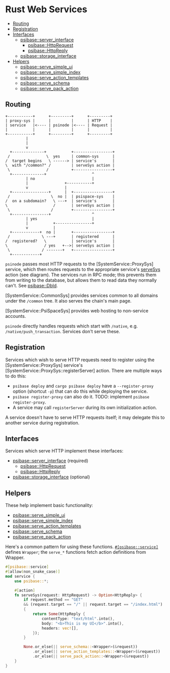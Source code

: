 # Rust Web Services

- [Routing](#routing)
- [Registration](#registration)
- [Interfaces](#interfaces)
  - [psibase::server_interface](https://docs.rs/psibase/latest/psibase/server_interface/index.html)
    - [psibase::HttpRequest](https://docs.rs/psibase/latest/psibase/struct.HttpRequest.html)
    - [psibase::HttpReply](https://docs.rs/psibase/latest/psibase/struct.HttpReply.html)
  - [psibase::storage_interface](https://docs.rs/psibase/latest/psibase/storage_interface/index.html)
- [Helpers](#helpers)
  - [psibase::serve_simple_ui](https://docs.rs/psibase/latest/psibase/fn.serve_simple_ui.html)
  - [psibase::serve_simple_index](https://docs.rs/psibase/latest/psibase/fn.serve_simple_index.html)
  - [psibase::serve_action_templates](https://docs.rs/psibase/latest/psibase/fn.serve_action_templates.html)
  - [psibase::serve_schema](https://docs.rs/psibase/latest/psibase/fn.serve_schema.html)
  - [psibase::serve_pack_action](https://docs.rs/psibase/latest/psibase/fn.serve_pack_action.html)

## Routing

```svgbob
+-----------+      +---------+      +---------+
| proxy-sys |      |         |      | HTTP    |
| service   |<---- | psinode |<---- | Request |
|           |      |         |      |         |
+-----------+      +---------+      +---------+
         |
         |
         v
  +--------------+           +-----------------+
 /                \  yes     | common-sys      |
/  target begins   \ ------> | service's       |
\  with "/common?" /         | serveSys action |
 \                /          +-----------------+
  +--------------+                    ^
         | no                         |
         |                +-----------+
         v                |
  +----------------+      |  +-----------------+
 /                  \  no |  | psispace-sys    |
/  on a subdomain?   \ ---+  | service's       |
\                    /       | serveSys action |
 \                  /        +-----------------+
  +----------------+                  ^
         | yes                        |
         |           +----------------+
         v           |
  +------------+  no |       +-----------------+
 /              \ ---+       | registered      |
/  registered?   \           | service's       |
\                / yes   +-->| serveSys action |
 \              / -------+   +-----------------+
  +------------+
```

`psinode` passes most HTTP requests to the [SystemService::ProxySys] service, which then routes requests to the appropriate service's [serveSys](https://docs.rs/psibase/latest/psibase/server_interface/struct.ServerActions.html#method.serveSys) action (see diagram). The services run in RPC mode; this prevents them from writing to the database, but allows them to read data they normally can't. See [psibase::DbId](https://docs.rs/psibase/latest/psibase/enum.DbId.html).

[SystemService::CommonSys] provides services common to all domains under the `/common` tree. It also serves the chain's main page.

[SystemService::PsiSpaceSys] provides web hosting to non-service accounts.

`psinode` directly handles requests which start with `/native`, e.g. `/native/push_transaction`. Services don't serve these.

## Registration

Services which wish to serve HTTP requests need to register using the [SystemService::ProxySys] service's [SystemService::ProxySys::registerServer] action. There are multiple ways to do this:

- `psibase deploy` and `cargo psibase deploy` have a `--register-proxy` option (shortcut `-p`) that can do this while deploying the service.
- `psibase register-proxy` can also do it. TODO: implement `psibase register-proxy`.
- A service may call `registerServer` during its own initialization action.

A service doesn't have to serve HTTP requests itself; it may delegate this to another service during registration.

## Interfaces

Services which serve HTTP implement these interfaces:

- [psibase::server_interface](https://docs.rs/psibase/latest/psibase/server_interface/index.html) (required)
  - [psibase::HttpRequest](https://docs.rs/psibase/latest/psibase/struct.HttpRequest.html)
  - [psibase::HttpReply](https://docs.rs/psibase/latest/psibase/struct.HttpReply.html)
- [psibase::storage_interface](https://docs.rs/psibase/latest/psibase/storage_interface/index.html) (optional)

## Helpers

These help implement basic functionality:

- [psibase::serve_simple_ui](https://docs.rs/psibase/latest/psibase/fn.serve_simple_ui.html)
- [psibase::serve_simple_index](https://docs.rs/psibase/latest/psibase/fn.serve_simple_index.html)
- [psibase::serve_action_templates](https://docs.rs/psibase/latest/psibase/fn.serve_action_templates.html)
- [psibase::serve_schema](https://docs.rs/psibase/latest/psibase/fn.serve_schema.html)
- [psibase::serve_pack_action](https://docs.rs/psibase/latest/psibase/fn.serve_pack_action.html)

Here's a common pattern for using these functions.
[`#[psibase::service]`](https://docs.rs/psibase/latest/psibase/attr.service.html) defines `Wrapper`;
the `serve_*` functions fetch action definitions from Wrapper.

```rust
#[psibase::service]
#[allow(non_snake_case)]
mod service {
    use psibase::*;

    #[action]
    fn serveSys(request: HttpRequest) -> Option<HttpReply> {
        if request.method == "GET"
        && (request.target == "/" || request.target == "/index.html")
        {
            return Some(HttpReply {
                contentType: "text/html".into(),
                body: "<b>This is my UI</b>".into(),
                headers: vec![],
            });
        }

        None.or_else(|| serve_schema::<Wrapper>(&request))
            .or_else(|| serve_action_templates::<Wrapper>(&request))
            .or_else(|| serve_pack_action::<Wrapper>(&request))
    }
}
```
